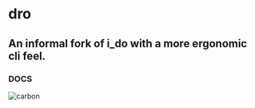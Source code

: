# dro
## An informal fork of i_do with a more ergonomic cli feel.




### DOCS
![carbon](https://user-images.githubusercontent.com/58119759/199929774-af71eb4d-4b91-407c-a728-e00a49117532.png)
